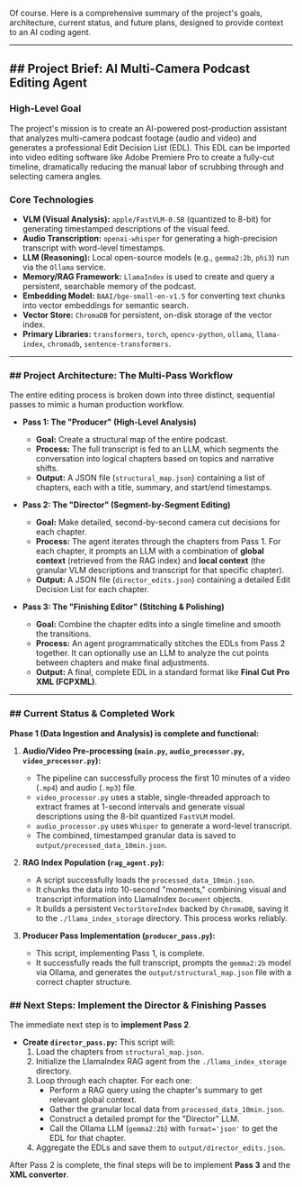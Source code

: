 Of course. Here is a comprehensive summary of the project's goals, architecture, current status, and future plans, designed to provide context to an AI coding agent.

***
## ## Project Brief: AI Multi-Camera Podcast Editing Agent

### **High-Level Goal**
The project's mission is to create an AI-powered post-production assistant that analyzes multi-camera podcast footage (audio and video) and generates a professional Edit Decision List (EDL). This EDL can be imported into video editing software like Adobe Premiere Pro to create a fully-cut timeline, dramatically reducing the manual labor of scrubbing through and selecting camera angles.

### **Core Technologies**
* **VLM (Visual Analysis):** `apple/FastVLM-0.5B` (quantized to 8-bit) for generating timestamped descriptions of the visual feed.
* **Audio Transcription:** `openai-whisper` for generating a high-precision transcript with word-level timestamps.
* **LLM (Reasoning):** Local open-source models (e.g., `gemma2:2b`, `phi3`) run via the `Ollama` service.
* **Memory/RAG Framework:** `LlamaIndex` is used to create and query a persistent, searchable memory of the podcast.
* **Embedding Model:** `BAAI/bge-small-en-v1.5` for converting text chunks into vector embeddings for semantic search.
* **Vector Store:** `ChromaDB` for persistent, on-disk storage of the vector index.
* **Primary Libraries:** `transformers`, `torch`, `opencv-python`, `ollama`, `llama-index`, `chromadb`, `sentence-transformers`.

---
### ## Project Architecture: The Multi-Pass Workflow
The entire editing process is broken down into three distinct, sequential passes to mimic a human production workflow.

* **Pass 1: The "Producer" (High-Level Analysis)**
    * **Goal:** Create a structural map of the entire podcast.
    * **Process:** The full transcript is fed to an LLM, which segments the conversation into logical chapters based on topics and narrative shifts.
    * **Output:** A JSON file (`structural_map.json`) containing a list of chapters, each with a title, summary, and start/end timestamps.

* **Pass 2: The "Director" (Segment-by-Segment Editing)**
    * **Goal:** Make detailed, second-by-second camera cut decisions for each chapter.
    * **Process:** The agent iterates through the chapters from Pass 1. For each chapter, it prompts an LLM with a combination of **global context** (retrieved from the RAG index) and **local context** (the granular VLM descriptions and transcript for that specific chapter).
    * **Output:** A JSON file (`director_edits.json`) containing a detailed Edit Decision List for each chapter.

* **Pass 3: The "Finishing Editor" (Stitching & Polishing)**
    * **Goal:** Combine the chapter edits into a single timeline and smooth the transitions.
    * **Process:** An agent programmatically stitches the EDLs from Pass 2 together. It can optionally use an LLM to analyze the cut points between chapters and make final adjustments.
    * **Output:** A final, complete EDL in a standard format like **Final Cut Pro XML (FCPXML)**.

---
### ## Current Status & Completed Work

**Phase 1 (Data Ingestion and Analysis) is complete and functional:**

1.  **Audio/Video Pre-processing (`main.py`, `audio_processor.py`, `video_processor.py`):**
    * The pipeline can successfully process the first 10 minutes of a video (`.mp4`) and audio (`.mp3`) file.
    * `video_processor.py` uses a stable, single-threaded approach to extract frames at 1-second intervals and generate visual descriptions using the 8-bit quantized `FastVLM` model.
    * `audio_processor.py` uses `Whisper` to generate a word-level transcript.
    * The combined, timestamped granular data is saved to `output/processed_data_10min.json`.

2.  **RAG Index Population (`rag_agent.py`):**
    * A script successfully loads the `processed_data_10min.json`.
    * It chunks the data into 10-second "moments," combining visual and transcript information into LlamaIndex `Document` objects.
    * It builds a persistent `VectorStoreIndex` backed by `ChromaDB`, saving it to the `./llama_index_storage` directory. This process works reliably.

3.  **Producer Pass Implementation (`producer_pass.py`):**
    * This script, implementing Pass 1, is complete.
    * It successfully reads the full transcript, prompts the `gemma2:2b` model via Ollama, and generates the `output/structural_map.json` file with a correct chapter structure.

### ## Next Steps: Implement the Director & Finishing Passes

The immediate next step is to **implement Pass 2**.

* **Create `director_pass.py`:** This script will:
    1.  Load the chapters from `structural_map.json`.
    2.  Initialize the LlamaIndex RAG agent from the `./llama_index_storage` directory.
    3.  Loop through each chapter. For each one:
        * Perform a RAG query using the chapter's summary to get relevant global context.
        * Gather the granular local data from `processed_data_10min.json`.
        * Construct a detailed prompt for the "Director" LLM.
        * Call the Ollama LLM (`gemma2:2b`) with `format='json'` to get the EDL for that chapter.
    4.  Aggregate the EDLs and save them to `output/director_edits.json`.

After Pass 2 is complete, the final steps will be to implement **Pass 3** and the **XML converter**.
